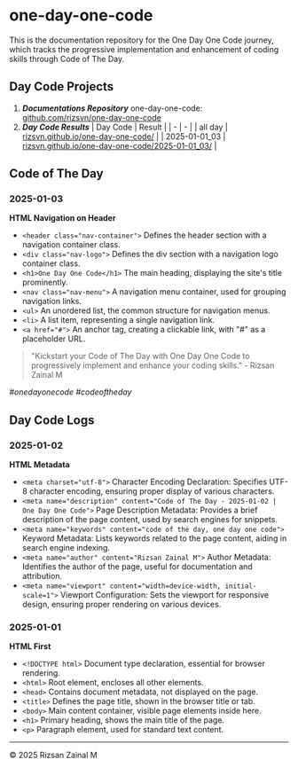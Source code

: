 # one-day-one-code
This is the documentation repository for the One Day One Code journey, which tracks the progressive implementation and enhancement of coding skills through Code of The Day.

## Day Code Projects
1. ***Documentations Repository***
   one-day-one-code: [github.com/rizsvn/one-day-one-code](https://github.com/rizsvn/one-day-one-code)
2. ***Day Code Results***
   | Day Code | Result |
   | - | - |
   | all day | [rizsvn.github.io/one-day-one-code/](https://rizsvn.github.io/one-day-one-code/) |
   | 2025-01-01_03 | [rizsvn.github.io/one-day-one-code/2025-01-01_03/](https://rizsvn.github.io/one-day-one-code/2025-01-01_03/) |

## Code of The Day
### 2025-01-03
**HTML Navigation on Header**
- `<header class="nav-container">`
  Defines the header section with a navigation container class.
- `<div class="nav-logo">`
  Defines the div section with a navigation logo container class.
- `<h1>One Day One Code</h1>`
  The main heading, displaying the site's title prominently.
- `<nav class="nav-menu">`
  A navigation menu container, used for grouping navigation links.
- `<ul>`
  An unordered list, the common structure for navigation menus.
- `<li>`
  A list item, representing a single navigation link.
- `<a href="#">`
  An anchor tag, creating a clickable link, with "#" as a placeholder URL.

> "Kickstart your Code of The Day with One Day One Code to progressively implement and enhance your coding skills." - Rizsan Zainal M

*#onedayonecode* *#codeoftheday*

## Day Code Logs
### 2025-01-02
**HTML Metadata**
- `<meta charset="utf-8">`
  Character Encoding Declaration: Specifies UTF-8 character encoding, ensuring proper display of various characters.
- `<meta name="description" content="Code of The Day - 2025-01-02 | One Day One Code">`
  Page Description Metadata: Provides a brief description of the page content, used by search engines for snippets.
- `<meta name="keywords" content="code of the day, one day one code">`
  Keyword Metadata: Lists keywords related to the page content, aiding in search engine indexing.
- `<meta name="author" content="Rizsan Zainal M">`
  Author Metadata: Identifies the author of the page, useful for documentation and attribution.
- `<meta name="viewport" content="width=device-width, initial-scale=1">`
  Viewport Configuration: Sets the viewport for responsive design, ensuring proper rendering on various devices.

### 2025-01-01
**HTML First**
- `<!DOCTYPE html>`
  Document type declaration, essential for browser rendering.
- `<html>`
  Root element, encloses all other elements.
- `<head>`
  Contains document metadata, not displayed on the page.
- `<title>`
  Defines the page title, shown in the browser title or tab.
- `<body>`
  Main content container, visible page elements inside here.
- `<h1>`
  Primary heading, shows the main title of the page.
- `<p>`
  Paragraph element, used for standard text content.

---

© 2025 Rizsan Zainal M
